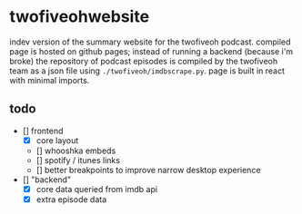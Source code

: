 # twofiveohwebsite

indev version of the summary website for the twofiveoh podcast. compiled page is hosted on github pages; instead of running a backend (because i'm broke) the repository of podcast episodes is compiled by the twofiveoh team as a json file using ```./twofiveoh/imdbscrape.py```. page is built in react with minimal imports.

## todo
- [] frontend
    - [x] core layout
    - [] whooshka embeds
    - [] spotify / itunes links
    - [] better breakpoints to improve narrow desktop experience
- [] "backend"
    - [x] core data queried from imdb api
    - [x] extra episode data